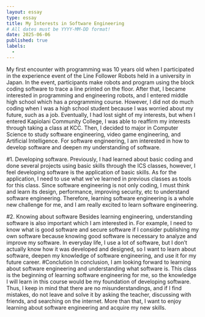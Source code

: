 ```yaml
---
layout: essay
type: essay
title: My Interests in Software Engineering
# All dates must be YYYY-MM-DD format!
date: 2025-06-06
published: true
labels:
  - 
---
```

My first encounter with programming was 10 years old when I participated in the experience event of the Line Follower Robots held in a university in Japan. In the event, participants make robots and program using the block coding software to trace a line printed on the floor. After that, I became interested in programming and engineering robots, and I entered middle high school which has a programming course. However, I did not do much coding when I was a high school student because I was worried about my future, such as a job. Eventually, I had lost sight of my interests, but when I entered Kapiolani Community College, I was able to reaffirm my interests through taking a class at KCC. Then, I decided to major in Computer Science to study software engineering, video game engineering, and Artificial Intelligence. For software engineering, I am interested in how to develop software and deepen my understanding of software.

#1. Developing software.
Previously, I had learned about basic coding and done several projects using basic skills through the ICS classes, however, I feel developing software is the application of basic skills. As for the application, I need to use what we’ve learned in previous classes as tools for this class. Since software engineering is not only coding, I must think and learn its design, performance, improving security, etc to understand software engineering. Therefore, learning software engineering is a whole new challenge for me, and I am really excited to learn software engineering.

#2. Knowing about software
Besides learning engineering, understanding software is also important which I am interested in. For example, I need to know what is good software and secure software if I consider publishing my own software because knowing good software is necessary to analyze and improve my software. In everyday life, I use a lot of software, but I don’t actually know how it was developed and designed, so I want to learn about software, deepen my knowledge of software engineering, and use it for my future career.
#Conclution
In conclusion, I am looking forward to learning about software engineering and understanding what software is. This class is the beginning of learning software engineering for me, so the knowledge I will learn in this course would be my foundation of developing software. Thus, I keep in mind that there are no misunderstandings, and if I find mistakes, do not leave and solve it by asking the teacher, discussing with friends, and searching on the internet. More than that, I want to enjoy learning about software engineering and acquire my new skills.
